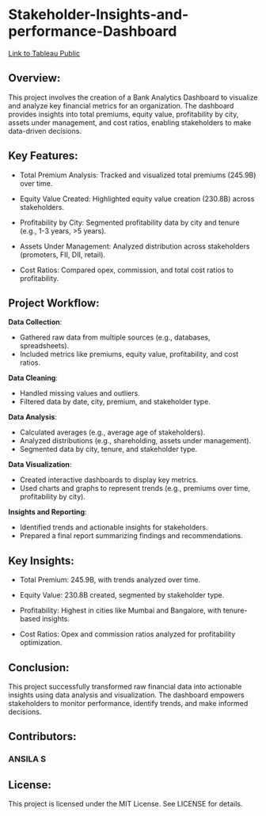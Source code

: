 # Stakeholder-Insights-and-performance-Dashboard

[Link to Tableau Public](https://public.tableau.com/app/profile/ansila.s/viz/bankanalytics_17379890906250/Dashboard1)
## Overview:

This project involves the creation of a Bank Analytics Dashboard to visualize and analyze key financial metrics for an organization. The dashboard provides insights into total premiums, equity value, profitability by city, assets under management, and cost ratios, enabling stakeholders to make data-driven decisions.

## Key Features:
+ Total Premium Analysis: Tracked and visualized total premiums (245.9B) over time.

+ Equity Value Created: Highlighted equity value creation (230.8B) across stakeholders.

+ Profitability by City: Segmented profitability data by city and tenure (e.g., 1-3 years, >5 years).

+ Assets Under Management: Analyzed distribution across stakeholders (promoters, FII, DII, retail).

+ Cost Ratios: Compared opex, commission, and total cost ratios to profitability.


## Project Workflow:
**Data Collection**:
  + Gathered raw data from multiple sources (e.g., databases, spreadsheets).
  + Included metrics like premiums, equity value, profitability, and cost ratios.

**Data Cleaning**:
  + Handled missing values and outliers.
  + Filtered data by date, city, premium, and stakeholder type.

**Data Analysis**:
  + Calculated averages (e.g., average age of stakeholders).
  + Analyzed distributions (e.g., shareholding, assets under management).
  + Segmented data by city, tenure, and stakeholder type.

**Data Visualization**:
 + Created interactive dashboards to display key metrics.
 + Used charts and graphs to represent trends (e.g., premiums over time, profitability by city).

**Insights and Reporting**:
 + Identified trends and actionable insights for stakeholders.
 + Prepared a final report summarizing findings and recommendations.

## Key Insights:
+ Total Premium: 245.9B, with trends analyzed over time.

+ Equity Value: 230.8B created, segmented by stakeholder type.

+ Profitability: Highest in cities like Mumbai and Bangalore, with tenure-based insights.

+ Cost Ratios: Opex and commission ratios analyzed for profitability optimization.

## Conclusion:
This project successfully transformed raw financial data into actionable insights using data analysis and visualization. The dashboard empowers stakeholders to monitor performance, identify trends, and make informed decisions.

## Contributors:
### ANSILA S

## License:
This project is licensed under the MIT License. See LICENSE for details.

